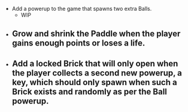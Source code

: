  - Add a powerup to the game that spawns two extra Balls.
    - WIP
 - Grow and shrink the Paddle when the player gains enough points or loses a life.
    - 
 - Add a locked Brick that will only open when the player collects a second new powerup, a key, which should only spawn when such a Brick exists and randomly as per the Ball powerup.
    - 
